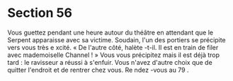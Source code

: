 # Section 56

Vous guettez pendant une heure autour du théâtre en attendant que le Serpent apparaisse
avec sa victime. Soudain, l'un des portiers se précipite vers vous très e xcité. « De l'autre
côté, halète -t-il. Il est en train de filer avec mademoiselle Channel ! » Vous vous
précipitez mais il est déjà trop tard : le ravisseur a réussi à s'enfuir. Vous n'avez d'autre
choix que de quitter l'endroit et de rentrer chez vous. Re ndez -vous au  79 .